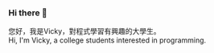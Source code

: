 ### Hi there 👋
您好，我是Vicky，對程式學習有興趣的大學生。  
Hi, I'm Vicky, a college students interested in programming.  
  

<!--
**Huaixuannn/Huaixuannn** is a ✨ _special_ ✨ repository because its `README.md` (this file) appears on your GitHub profile.

Here are some ideas to get you started:

- 🔭 I’m currently working on ...
- 🌱 I’m currently learning ...
- 👯 I’m looking to collaborate on ...
- 🤔 I’m looking for help with ...
- 💬 Ask me about ...
- 📫 How to reach me: ...
- 😄 Pronouns: ...
- ⚡ Fun fact: ...
-->
